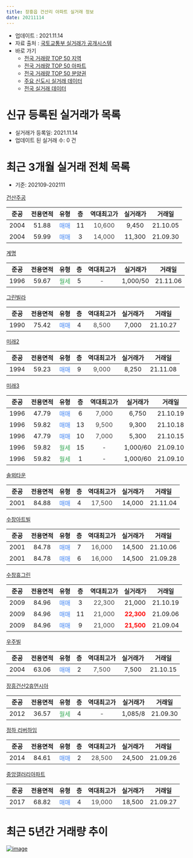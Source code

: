 ```yaml
---
title: 장흥읍 건산리 아파트 실거래 정보
date: 20211114
---
```


* 업데이트 : 2021.11.14
* 자료 출처 : [국토교통부 실거래가 공개시스템](http://rt.molit.go.kr)
* 바로 가기
    * [전국 거래량 TOP 50 지역](https://apt-info.github.io/apt-trade-info/tr)
    * [전국 거래량 TOP 50 아파트](https://apt-info.github.io/apt-trade-info/ta)
    * [전국 거래량 TOP 50 분양권](https://apt-info.github.io/apt-trade-info/tb)
    * [주요 신도시 실거래 데이터](https://apt-info.github.io/apt-trade-info/newtown)
    * [전국 실거래 데이터](https://apt-info.github.io/apt-trade-info/all)



<script async src="https://pagead2.googlesyndication.com/pagead/js/adsbygoogle.js"></script>
<!-- 기본광고 -->
<ins class="adsbygoogle"
     style="display:block"
     data-ad-client="ca-pub-1142216861245946"
     data-ad-slot="4805727019"
     data-ad-format="auto"
     data-full-width-responsive="true"></ins>
<script>
     (adsbygoogle = window.adsbygoogle || []).push({});
</script>


# 신규 등록된 실거래가 목록

* 실거래가 등록일: 2021.11.14
* 업데이트 된 실거래 수: 0 건




<script async src="https://pagead2.googlesyndication.com/pagead/js/adsbygoogle.js"></script>
<!-- 기본광고 -->
<ins class="adsbygoogle"
     style="display:block"
     data-ad-client="ca-pub-1142216861245946"
     data-ad-slot="4805727019"
     data-ad-format="auto"
     data-full-width-responsive="true"></ins>
<script>
     (adsbygoogle = window.adsbygoogle || []).push({});
</script>


# 최근 3개월 실거래 전체 목록
* 기준: 202109-202111


[건산주공](https://search.naver.com/search.naver?query=%EA%B1%B4%EC%82%B0%EC%A3%BC%EA%B3%B5)

|준공|전용면적|유형|층|역대최고가|실거래가|거래일|
|:---:|:---:|:---:|:---:|:---:|:---:|:---:|
|2004|51.88|<span style="color:#4285F3">매매</span>|11|<span style="color:#444444">10,600</span>|9,450|21.10.05|
|2004|59.99|<span style="color:#4285F3">매매</span>|3|<span style="color:#444444">14,000</span>|11,300|21.09.30|

[계명](https://search.naver.com/search.naver?query=%EA%B3%84%EB%AA%85)

|준공|전용면적|유형|층|역대최고가|실거래가|거래일|
|:---:|:---:|:---:|:---:|:---:|:---:|:---:|
|1996|59.67|<span style="color:#34A853">월세</span>|5|<span style="color:#444444">-</span>|1,000/50|21.11.06|

[그린빌라](https://search.naver.com/search.naver?query=%EA%B7%B8%EB%A6%B0%EB%B9%8C%EB%9D%BC)

|준공|전용면적|유형|층|역대최고가|실거래가|거래일|
|:---:|:---:|:---:|:---:|:---:|:---:|:---:|
|1990|75.42|<span style="color:#4285F3">매매</span>|4|<span style="color:#444444">8,500</span>|7,000|21.10.27|

[미래2](https://search.naver.com/search.naver?query=%EB%AF%B8%EB%9E%982)

|준공|전용면적|유형|층|역대최고가|실거래가|거래일|
|:---:|:---:|:---:|:---:|:---:|:---:|:---:|
|1994|59.23|<span style="color:#4285F3">매매</span>|9|<span style="color:#444444">9,000</span>|8,250|21.11.08|

[미래3](https://search.naver.com/search.naver?query=%EB%AF%B8%EB%9E%983)

|준공|전용면적|유형|층|역대최고가|실거래가|거래일|
|:---:|:---:|:---:|:---:|:---:|:---:|:---:|
|1996|47.79|<span style="color:#4285F3">매매</span>|6|<span style="color:#444444">7,000</span>|6,750|21.10.19|
|1996|59.82|<span style="color:#4285F3">매매</span>|13|<span style="color:#444444">9,500</span>|9,300|21.10.18|
|1996|47.79|<span style="color:#4285F3">매매</span>|10|<span style="color:#444444">7,000</span>|5,300|21.10.15|
|1996|59.82|<span style="color:#34A853">월세</span>|15|<span style="color:#444444">-</span>|1,000/60|21.09.10|
|1996|59.82|<span style="color:#34A853">월세</span>|1|<span style="color:#444444">-</span>|1,000/60|21.09.10|

[솔뫼타운](https://search.naver.com/search.naver?query=%EC%86%94%EB%AB%BC%ED%83%80%EC%9A%B4)

|준공|전용면적|유형|층|역대최고가|실거래가|거래일|
|:---:|:---:|:---:|:---:|:---:|:---:|:---:|
|2001|84.88|<span style="color:#4285F3">매매</span>|4|<span style="color:#444444">17,500</span>|14,000|21.11.04|

[수창아트빌](https://search.naver.com/search.naver?query=%EC%88%98%EC%B0%BD%EC%95%84%ED%8A%B8%EB%B9%8C)

|준공|전용면적|유형|층|역대최고가|실거래가|거래일|
|:---:|:---:|:---:|:---:|:---:|:---:|:---:|
|2001|84.78|<span style="color:#4285F3">매매</span>|7|<span style="color:#444444">16,000</span>|14,500|21.10.06|
|2001|84.78|<span style="color:#4285F3">매매</span>|6|<span style="color:#444444">16,000</span>|14,500|21.09.28|

[수창휴그린](https://search.naver.com/search.naver?query=%EC%88%98%EC%B0%BD%ED%9C%B4%EA%B7%B8%EB%A6%B0)

|준공|전용면적|유형|층|역대최고가|실거래가|거래일|
|:---:|:---:|:---:|:---:|:---:|:---:|:---:|
|2009|84.96|<span style="color:#4285F3">매매</span>|3|<span style="color:#444444">22,300</span>|21,000|21.10.19|
|2009|84.96|<span style="color:#4285F3">매매</span>|11|<span style="color:#444444">21,000</span>|<b><span style="color:#FF0000">22,300</span></b>|21.09.06|
|2009|84.96|<span style="color:#4285F3">매매</span>|9|<span style="color:#444444">21,000</span>|<b><span style="color:#FF0000">21,500</span></b>|21.09.04|

[우주빌](https://search.naver.com/search.naver?query=%EC%9A%B0%EC%A3%BC%EB%B9%8C)

|준공|전용면적|유형|층|역대최고가|실거래가|거래일|
|:---:|:---:|:---:|:---:|:---:|:---:|:---:|
|2004|63.06|<span style="color:#4285F3">매매</span>|2|<span style="color:#444444">7,500</span>|7,500|21.10.15|

[장흥건산2휴먼시아](https://search.naver.com/search.naver?query=%EC%9E%A5%ED%9D%A5%EA%B1%B4%EC%82%B02%ED%9C%B4%EB%A8%BC%EC%8B%9C%EC%95%84)

|준공|전용면적|유형|층|역대최고가|실거래가|거래일|
|:---:|:---:|:---:|:---:|:---:|:---:|:---:|
|2012|36.57|<span style="color:#34A853">월세</span>|4|<span style="color:#444444">-</span>|1,085/8|21.09.30|

[정하 리버하임](https://search.naver.com/search.naver?query=%EC%A0%95%ED%95%98+%EB%A6%AC%EB%B2%84%ED%95%98%EC%9E%84)

|준공|전용면적|유형|층|역대최고가|실거래가|거래일|
|:---:|:---:|:---:|:---:|:---:|:---:|:---:|
|2014|84.61|<span style="color:#4285F3">매매</span>|2|<span style="color:#444444">28,500</span>|24,500|21.09.26|

[중앙갤러리아파트](https://search.naver.com/search.naver?query=%EC%A4%91%EC%95%99%EA%B0%A4%EB%9F%AC%EB%A6%AC%EC%95%84%ED%8C%8C%ED%8A%B8)

|준공|전용면적|유형|층|역대최고가|실거래가|거래일|
|:---:|:---:|:---:|:---:|:---:|:---:|:---:|
|2017|68.82|<span style="color:#4285F3">매매</span>|4|<span style="color:#444444">19,000</span>|18,500|21.09.27|



<script async src="https://pagead2.googlesyndication.com/pagead/js/adsbygoogle.js"></script>
<!-- 기본광고 -->
<ins class="adsbygoogle"
     style="display:block"
     data-ad-client="ca-pub-1142216861245946"
     data-ad-slot="4805727019"
     data-ad-format="auto"
     data-full-width-responsive="true"></ins>
<script>
     (adsbygoogle = window.adsbygoogle || []).push({});
</script>


# 최근 5년간 거래량 추이


<div style="width:100%;">
    <canvas id="deal_progress" height="200"></canvas>
</div>

<script>
new Chart(document.getElementById("deal_progress"), {
    type: 'line',
    data: {
        labels: ['16.01','16.02','16.03','16.04','16.05','16.06','16.07','16.08','16.09','16.10','16.11','16.12','17.01','17.02','17.03','17.04','17.05','17.06','17.07','17.08','17.09','17.10','17.11','17.12','18.01','18.02','18.03','18.04','18.05','18.06','18.07','18.08','18.09','18.10','18.11','18.12','19.01','19.02','19.03','19.04','19.05','19.06','19.07','19.08','19.09','19.10','19.11','19.12','20.01','20.02','20.03','20.04','20.05','20.06','20.07','20.08','20.09','20.10','20.11','20.12','21.01','21.02','21.03','21.04','21.05','21.06','21.07','21.08','21.09','21.10','21.11'],
        datasets: [{
            label: '매매/분양권',
            data: [13,5,9,9,4,7,1,5,5,17,10,10,5,4,9,7,7,5,6,3,10,4,5,8,8,5,8,7,4,4,6,5,2,10,11,9,14,11,7,6,6,6,6,9,8,9,6,9,5,9,4,7,8,12,31,4,4,17,5,4,10,9,14,5,6,6,4,2,6,8,2],
            borderColor: "rgba(66, 133, 243, 1)",
            backgroundColor: "rgba(66, 133, 243, 0.05)",
            borderWidth: 1,
            pointRadius: 0,
            fill: false,
            lineTension: 0
        },{
            label: '전/월세',
            data: [1,3,1,0,0,18,9,0,1,2,1,2,5,3,3,4,2,2,3,4,1,3,5,6,19,5,13,2,5,15,6,1,5,6,2,3,9,7,3,3,8,1,2,6,3,1,3,6,2,4,2,4,2,14,7,2,8,2,1,4,2,3,3,5,3,2,2,5,3,0,1],
            borderColor: "rgba(255, 90, 0, 1)",
            backgroundColor: "rgba(255, 90, 0, 0.05)",
            borderWidth: 1,
            pointRadius: 0,
            fill: false,
            lineTension: 0
        },{
            label: '합계',
            data: [14,8,10,9,4,25,10,5,6,19,11,12,10,7,12,11,9,7,9,7,11,7,10,14,27,10,21,9,9,19,12,6,7,16,13,12,23,18,10,9,14,7,8,15,11,10,9,15,7,13,6,11,10,26,38,6,12,19,6,8,12,12,17,10,9,8,6,7,9,8,3],
            borderColor: "rgba(0, 0, 0, 1)",
            backgroundColor: "rgba(0, 0, 0, 0.03)",
            borderWidth: 0.1,
            pointRadius: 0,
            fill: true,
            lineTension: 0
        }
        ]
    },
    options: {
        responsive: true,
        title: {
            display: false
        },
        tooltips: {
            mode: 'index',
            intersect: false
        },
        hover: {
            mode: 'nearest',
            intersect: true
        },
        scales: {
            xAxes: [{
                display: true,
                scaleLabel: {
                    display: true,
                    labelString: '년/월'
                }
            }],
            yAxes: [{
                display: true,
                ticks: {
                    suggestedMin: 0,
                },
                scaleLabel: {
                    display: true,
                    labelString: '실거래 수'
                }
            }]
        }
    }
});

</script>


[![image](https://apt-info.github.io/images/2020-01-03-apt-trade-info/1024x500.png)](https://play.google.com/store/apps/details?id=com.aptinfo.apttradeinfo)

